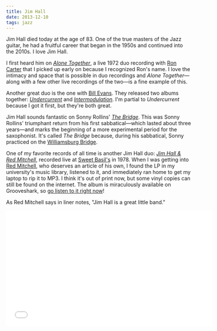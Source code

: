 ```yaml
---
title: Jim Hall
date: 2013-12-10
tags: jazz
---
```


Jim Hall died today at the age of 83. One of the true masters of the Jazz guitar, he had a fruitful career that began in the 1950s and continued into the 2010s. I love Jim Hall. 

I first heard him on *[Alone Together][3821-001]*, a live 1972 duo recording with [Ron Carter][3821-002] that I picked up early on because I recognized Ron's name. I love the intimacy and space that is possible in duo recordings and *Alone Together*—along with a few other live recordings of the two—is a fine example of this. 

Another great duo is the one with [Bill Evans][3821-003]. They released two albums together: *[Undercurrent][3821-004]* and *[Intermodulation][3821-005]*. I'm partial to *Undercurrent* because I got it first, but they're both great. 

Jim Hall sounds fantastic on Sonny Rollins' *[The Bridge][3821-006]*. This was Sonny Rollins' triumphant return from his first sabbatical—which lasted about three years—and marks the beginning of a more experimental period for the saxophonist. It's called *The Bridge* because, during his sabbatical, Sonny practiced on the [Williamsburg Bridge][3821-007].

One of my favorite records of all time is another Jim Hall duo: *[Jim Hall & Red Mitchell](http://www.discogs.com/Jim-Hall-Red-Mitchell-Jim-Hall-Red-Mitchell/release/2634844)*, recorded live at [Sweet Basil's](http://en.wikipedia.org/wiki/Sweet_Basil_Jazz_Club) in 1978. When I was getting into [Red Mitchell](http://www.redmitchell.com/redm/biography), who deserves an article of his own, I found the LP in my university's music library, listened to it, and immediately ran home to get my laptop to rip it to MP3. I think it's out of print now, but some vinyl copies can still be found on the internet. The album is miraculously available on Grooveshark, so [go listen to it right now](http://grooveshark.com/#!/profile/Jim+Hall+and+Red+Mitchell/24285357)! 

As Red Mitchell says in liner notes, "Jim Hall is a great little band."

<div class="fitvids"><iframe width="560" height="315" src="//www.youtube.com/embed/a9Jvst3madw?rel=0" frameborder="0" allowfullscreen></iframe></div>



[3821-001]: http://www.amazon.com/gp/product/B000000YQ3/ref=as_li_ss_tl?ie=UTF8&camp=1789&creative=390957&creativeASIN=B000000YQ3&linkCode=as2&tag=nadavis-20
[3821-002]: http://en.wikipedia.org/wiki/Ron_Carter
[3821-003]: http://en.wikipedia.org/wiki/Bill_Evans
[3821-004]: http://www.amazon.com/gp/product/B0000691U0/ref=as_li_ss_tl?ie=UTF8&camp=1789&creative=390957&creativeASIN=B0000691U0&linkCode=as2&tag=nadavis-20
[3821-005]: http://www.amazon.com/gp/product/B00000476A/ref=as_li_ss_tl?ie=UTF8&camp=1789&creative=390957&creativeASIN=B00000476A&linkCode=as2&tag=nadavis-20
[3821-006]: http://www.amazon.com/gp/product/B00009PJRN/ref=as_li_ss_tl?ie=UTF8&camp=1789&creative=390957&creativeASIN=B00009PJRN&linkCode=as2&tag=nadavis-20
[3821-007]: http://en.wikipedia.org/wiki/Williamsburg_Bridge